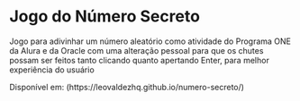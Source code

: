 <h1>Jogo do Número Secreto</h1>
<p>Jogo para adivinhar um número aleatório como atividade do Programa ONE da Alura e da Oracle com uma alteração pessoal para que os chutes possam ser feitos tanto clicando quanto apertando Enter, para melhor experiência do usuário</p>

<p>Disponível em: (https://leovaldezhq.github.io/numero-secreto/)</p>